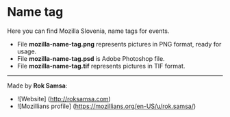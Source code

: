 # Name tag

Here you can find Mozilla Slovenia, name tags for events.
* File **mozilla-name-tag.png** represents pictures in PNG format, ready for usage.
* File **mozilla-name-tag.psd** is Adobe Photoshop file.
* File **mozilla-name-tag.tif** represents pictures in TIF format.

---

Made by **Rok Samsa**:
-  ![Website] (http://roksamsa.com)
-  ![Mozillians profile] (https://mozillians.org/en-US/u/rok.samsa/)
